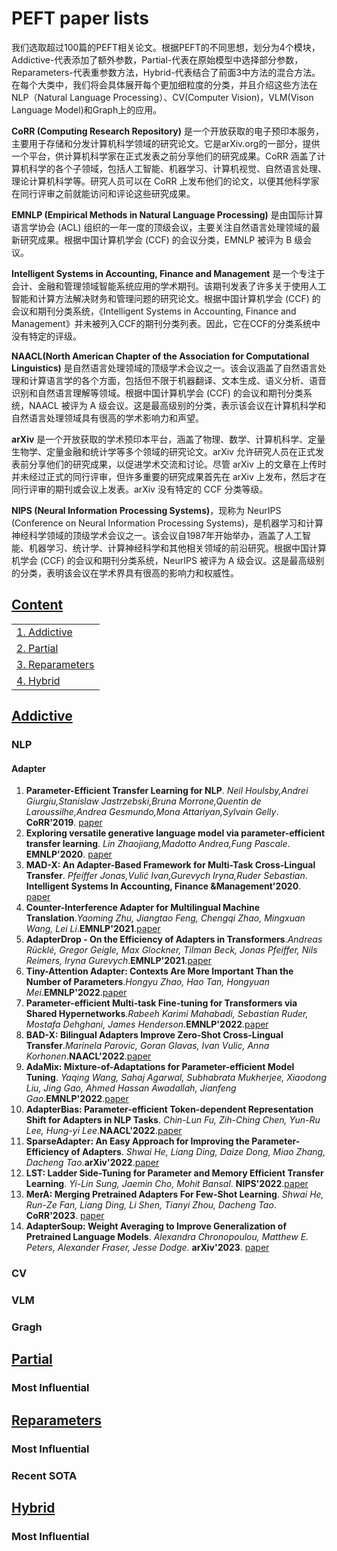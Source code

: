 # PEFT paper lists

我们选取超过100篇的PEFT相关论文。根据PEFT的不同思想，划分为4个模块，Addictive-代表添加了额外参数，Partial-代表在原始模型中选择部分参数，Reparameters-代表重参数方法，Hybrid-代表结合了前面3中方法的混合方法。
在每个大类中，我们将会具体展开每个更加细粒度的分类，并且介绍这些方法在NLP（Natural Language Processing）、CV(Computer Vision)，VLM(Vison Language Model)和Graph上的应用。

**CoRR (Computing Research Repository)** 是一个开放获取的电子预印本服务，主要用于存储和分发计算机科学领域的研究论文。它是arXiv.org的一部分，提供一个平台，供计算机科学家在正式发表之前分享他们的研究成果。CoRR 涵盖了计算机科学的各个子领域，包括人工智能、机器学习、计算机视觉、自然语言处理、理论计算机科学等。研究人员可以在 CoRR 上发布他们的论文，以便其他科学家在同行评审之前就能访问和评论这些研究成果。

**EMNLP (Empirical Methods in Natural Language Processing)** 是由国际计算语言学协会 (ACL) 组织的一年一度的顶级会议，主要关注自然语言处理领域的最新研究成果。根据中国计算机学会 (CCF) 的会议分类，EMNLP 被评为 B 级会议。

**Intelligent Systems in Accounting, Finance and Management** 是一个专注于会计、金融和管理领域智能系统应用的学术期刊。该期刊发表了许多关于使用人工智能和计算方法解决财务和管理问题的研究论文。根据中国计算机学会 (CCF) 的会议和期刊分类系统，《Intelligent Systems in Accounting, Finance and Management》并未被列入CCF的期刊分类列表。因此，它在CCF的分类系统中没有特定的评级。

**NAACL(North American Chapter of the Association for Computational Linguistics)** 是自然语言处理领域的顶级学术会议之一。该会议涵盖了自然语言处理和计算语言学的各个方面，包括但不限于机器翻译、文本生成、语义分析、语音识别和自然语言理解等领域。根据中国计算机学会 (CCF) 的会议和期刊分类系统，NAACL 被评为 A 级会议。这是最高级别的分类，表示该会议在计算机科学和自然语言处理领域具有很高的学术影响力和声望。

**arXiv** 是一个开放获取的学术预印本平台，涵盖了物理、数学、计算机科学、定量生物学、定量金融和统计学等多个领域的研究论文。arXiv 允许研究人员在正式发表前分享他们的研究成果，以促进学术交流和讨论。尽管 arXiv 上的文章在上传时并未经过正式的同行评审，但许多重要的研究成果首先在 arXiv 上发布，然后才在同行评审的期刊或会议上发表。arXiv 没有特定的 CCF 分类等级。

**NIPS (Neural Information Processing Systems)**，现称为 NeurIPS (Conference on Neural Information Processing Systems)，是机器学习和计算神经科学领域的顶级学术会议之一。该会议自1987年开始举办，涵盖了人工智能、机器学习、统计学、计算神经科学和其他相关领域的前沿研究。根据中国计算机学会 (CCF) 的会议和期刊分类系统，NeurIPS 被评为 A 级会议。这是最高级别的分类，表明该会议在学术界具有很高的影响力和权威性。

## [Content](#content)

<table>
<tr><td><a href="#Addictive">1. Addictive</a></td></tr> 
<tr><td><a href="#Partial">2. Partial</a></td></tr>
<tr><td><a href="#Reparameters">3. Reparameters</a></td></tr>
<tr><td><a href="#Hybrid">4. Hybrid</a></td></tr>

</table>
<!-- ** **. . '18. [paper]() -->

## [Addictive](#content)

### NLP

#### Adapter
1. **Parameter-Efficient Transfer Learning for NLP**. *Neil Houlsby,Andrei Giurgiu,Stanislaw Jastrzebski,Bruna Morrone,Quentin de Laroussilhe,Andrea Gesmundo,Mona Attariyan,Sylvain Gelly*. **CoRR'2019**. [paper](https://www.aminer.cn/pub/5c61606ae1cd8eae1501e0f5/parameter-efficient-transfer-learning-for-nlp)
2. **Exploring versatile generative language model via parameter-efficient transfer learning**. *Lin Zhaojiang,Madotto Andrea,Fung Pascale*. **EMNLP'2020**. [paper](https://www.aminer.cn/pub/5e8ef2ae91e011679da0f112/exploring-versatile-generative-language-model-via-parameter-efficient-transfer-learning)
3. **MAD-X: An Adapter-Based Framework for Multi-Task Cross-Lingual Transfer**. *Pfeiffer Jonas,Vulić Ivan,Gurevych Iryna,Ruder Sebastian*. **Intelligent Systems In Accounting,
 Finance &Management'2020**. [paper](https://www.aminer.cn/pub/5eafe7e091e01198d3986542/mad-x-an-adapter-based-framework-for-multi-task-cross-lingual-transfer)
4. **Counter-Interference Adapter for Multilingual Machine Translation**.*Yaoming Zhu, Jiangtao Feng, Chengqi Zhao, Mingxuan Wang, Lei Li*.**EMNLP'2021**.[paper](https://aminer.cn/pub/619799ec91e011c8223730c6/counter-interference-adapter-for-multilingual-machine-translation)
5. **AdapterDrop - On the Efficiency of Adapters in Transformers**.*Andreas Rücklé, Gregor Geigle, Max Glockner, Tilman Beck, Jonas Pfeiffer, Nils Reimers, Iryna Gurevych*.**EMNLP'2021**.[paper](https://www.aminer.cn/pub/5f92b9db91e011edb3573b95/adapterdrop-on-the-efficiency-of-adapters-in-transformers)
6. **Tiny-Attention Adapter: Contexts Are More Important Than the Number of Parameters**.*Hongyu Zhao, Hao Tan, Hongyuan Mei*.**EMNLP'2022**.[paper](https://www.aminer.cn/pub/636482d890e50fcafdccb0cc/Tiny-Attention%20Adapter:%20Contexts%20Are%20More%20Important%20Than%20the%20Number%20of%20Parameters)
7. **Parameter-efficient Multi-task Fine-tuning for Transformers via Shared Hypernetworks**.*Rabeeh Karimi Mahabadi, Sebastian Ruder, Mostafa Dehghani, James Henderson*.**EMNLP'2022**.[paper](https://www.aminer.cn/pub/60c2da8091e0117e30ca2817/parameter-efficient-multi-task-fine-tuning-for-transformers-via-shared-hypernetworks)
8. **BAD-X: Bilingual Adapters Improve Zero-Shot Cross-Lingual Transfer**._Marinela Parovic, Goran Glavas, Ivan Vulic, Anna Korhonen_.**NAACL'2022**.[paper](https://www.aminer.cn/pub/634d80f190e50fcafd4ef432/bad-x-bilingual-adapters-improve-zero-shot-cross-lingual-transfer)
9. **AdaMix: Mixture-of-Adaptations for Parameter-efficient Model Tuning**. _Yaqing Wang, Sahaj Agarwal, Subhabrata Mukherjee, Xiaodong Liu, Jing Gao, Ahmed Hassan Awadallah, Jianfeng Gao_.**EMNLP'2022**.[paper](https://www.aminer.cn/pub/628ef0485aee126c0f82d92e/AdaMix:%20Mixture-of-Adaptations%20for%20Parameter-efficient%20Model%20Tuning)
10. **AdapterBias: Parameter-efficient Token-dependent Representation Shift for Adapters in NLP Tasks**. _Chin-Lun Fu, Zih-Ching Chen, Yun-Ru Lee, Hung-yi Lee_.**NAACL'2022**.[paper](https://www.aminer.cn/pub/62708f615aee126c0fa69008/adapterbias-parameter-efficient-token-dependent-representation-shift-for-adapters-in-nlp-tasks)
11. **SparseAdapter: An Easy Approach for Improving the Parameter-Efficiency of Adapters**. _Shwai He, Liang Ding, Daize Dong, Miao Zhang, Dacheng Tao_.**arXiv'2022**.[paper](https://www.aminer.cn/pub/6344dede90e50fcafd24d1cc/sparseadapter-an-easy-approach-for-improving-the-parameter-efficiency-of-adapters)
12. **LST: Ladder Side-Tuning for Parameter and Memory Efficient Transfer Learning**. _Yi-Lin Sung, Jaemin Cho, Mohit Bansal_. **NIPS'2022**.[paper](https://www.aminer.cn/pub/62a94e065aee126c0f9c02cd/lst-ladder-side-tuning-for-parameter-and-memory-efficient-transfer-learning)
13. **MerA: Merging Pretrained Adapters For Few-Shot Learning**. _Shwai He, Run-Ze Fan, Liang Ding, Li Shen, Tianyi Zhou, Dacheng Tao_. **CoRR'2023**. [paper](https://www.aminer.cn/pub/64f00ff43fda6d7f06ecec7d/mera-merging-pretrained-adapters-for-few-shot-learning)
14. **AdapterSoup: Weight Averaging to Improve Generalization of Pretrained Language Models**. _Alexandra Chronopoulou, Matthew E. Peters, Alexander Fraser, Jesse Dodge_. **arXiv'2023**. [paper](https://www.aminer.cn/pub/63ec4dcd90e50fcafd66b158/adaptersoup-weight-averaging-to-improve-generalization-of-pretrained-language-models)


### CV

### VLM

### Gragh




## [Partial](#content)

### Most Influential






## [Reparameters](#content)

### Most Influential



### Recent SOTA




## [Hybrid](#content)

### Most Influential


